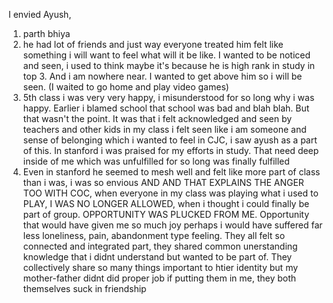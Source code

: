 I envied Ayush, 
1) parth bhiya
2) he had lot of friends and just way everyone treated him felt like something i will want to feel what will it be like.
I wanted to be noticed and seen, i used to think maybe it's because he is high rank in study in top 3.
And i am nowhere near.
I wanted to get above him so i will be seen.
(I waited to go home and play video games)
3) 5th class i was very very happy, i misunderstood for so long why i was happy.
Earlier i blamed school that school was bad and blah blah.
But that wasn't the point.
It was that i felt acknowledged and seen by teachers and other kids in my class i felt seen like i am someone and sense of belonging which i wanted to feel in CJC, i saw ayush as a part of this.
In stanford i was praised for my efforts in study.
That need deep inside of me which was unfulfilled for so long was finally fulfilled
4) Even in stanford he seemed to mesh well and felt like more part of class than i was, i was so envious AND AND THAT EXPLAINS THE ANGER TOO WITH COC, when everyone in my class was playing what i used to PLAY, I WAS NO LONGER ALLOWED, when i thought i could finally be part of group. OPPORTUNITY WAS PLUCKED FROM ME.
Opportunity that would have given me so much joy perhaps i would have suffered far less loneliness, pain, abandonment type feeling.
	They all felt so connected and integrated part, they shared common unerstanding knowledge that i didnt understand but wanted to be part of.
	They collectively share so many things important to htier identity but my mother-father didnt did proper job if putting them in me, they both themselves suck in friendship 
	